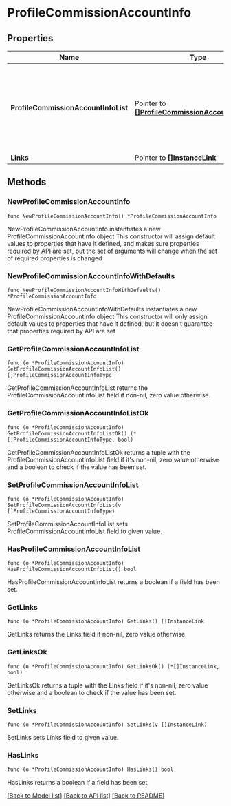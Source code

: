 # ProfileCommissionAccountInfo

## Properties

Name | Type | Description | Notes
------------ | ------------- | ------------- | -------------
**ProfileCommissionAccountInfoList** | Pointer to [**[]ProfileCommissionAccountInfoType**](ProfileCommissionAccountInfoType.md) | Profile commission info which contains bank account and commission code details. | [optional] 
**Links** | Pointer to [**[]InstanceLink**](InstanceLink.md) |  | [optional] 

## Methods

### NewProfileCommissionAccountInfo

`func NewProfileCommissionAccountInfo() *ProfileCommissionAccountInfo`

NewProfileCommissionAccountInfo instantiates a new ProfileCommissionAccountInfo object
This constructor will assign default values to properties that have it defined,
and makes sure properties required by API are set, but the set of arguments
will change when the set of required properties is changed

### NewProfileCommissionAccountInfoWithDefaults

`func NewProfileCommissionAccountInfoWithDefaults() *ProfileCommissionAccountInfo`

NewProfileCommissionAccountInfoWithDefaults instantiates a new ProfileCommissionAccountInfo object
This constructor will only assign default values to properties that have it defined,
but it doesn't guarantee that properties required by API are set

### GetProfileCommissionAccountInfoList

`func (o *ProfileCommissionAccountInfo) GetProfileCommissionAccountInfoList() []ProfileCommissionAccountInfoType`

GetProfileCommissionAccountInfoList returns the ProfileCommissionAccountInfoList field if non-nil, zero value otherwise.

### GetProfileCommissionAccountInfoListOk

`func (o *ProfileCommissionAccountInfo) GetProfileCommissionAccountInfoListOk() (*[]ProfileCommissionAccountInfoType, bool)`

GetProfileCommissionAccountInfoListOk returns a tuple with the ProfileCommissionAccountInfoList field if it's non-nil, zero value otherwise
and a boolean to check if the value has been set.

### SetProfileCommissionAccountInfoList

`func (o *ProfileCommissionAccountInfo) SetProfileCommissionAccountInfoList(v []ProfileCommissionAccountInfoType)`

SetProfileCommissionAccountInfoList sets ProfileCommissionAccountInfoList field to given value.

### HasProfileCommissionAccountInfoList

`func (o *ProfileCommissionAccountInfo) HasProfileCommissionAccountInfoList() bool`

HasProfileCommissionAccountInfoList returns a boolean if a field has been set.

### GetLinks

`func (o *ProfileCommissionAccountInfo) GetLinks() []InstanceLink`

GetLinks returns the Links field if non-nil, zero value otherwise.

### GetLinksOk

`func (o *ProfileCommissionAccountInfo) GetLinksOk() (*[]InstanceLink, bool)`

GetLinksOk returns a tuple with the Links field if it's non-nil, zero value otherwise
and a boolean to check if the value has been set.

### SetLinks

`func (o *ProfileCommissionAccountInfo) SetLinks(v []InstanceLink)`

SetLinks sets Links field to given value.

### HasLinks

`func (o *ProfileCommissionAccountInfo) HasLinks() bool`

HasLinks returns a boolean if a field has been set.


[[Back to Model list]](../README.md#documentation-for-models) [[Back to API list]](../README.md#documentation-for-api-endpoints) [[Back to README]](../README.md)


